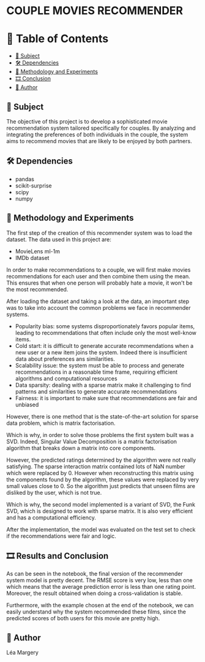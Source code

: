 # COUPLE MOVIES RECOMMENDER

# 📗 Table of Contents
- [🚀 Subject](#subject)
- [🛠 Dependencies](#dependencies)
- [🧪 Methodology and Experiments](#methodology)
- [🎞️ Conclusion](#conclusion)
- [👥 Author](#author)

## 🚀 Subject <a name="subject"></a>
The objective of this project is to develop a sophisticated movie recommendation system tailored specifically for couples. By analyzing and integrating the preferences of both individuals in the couple, the system aims to recommend movies that are likely to be enjoyed by both partners. 

## 🛠 Dependencies <a name="dependencies"></a>
- pandas
- scikit-surprise
- scipy
- numpy

## 🧪 Methodology and Experiments <a name="methodology"></a>
The first step of the creation of this recommender system was to load the dataset. The data used in this project are:
- MovieLens ml-1m
- IMDb dataset

In order to make recommendations to a couple, we will first make movies recommendations for each user and then combine them using the mean. This ensures that when one person will probably hate a movie, it won't be the most recommended.

After loading the dataset and taking a look at the data, an important step was to take into account the common problems we face in recommender systems. 
- Popularity bias: some systems disproportionately favors popular items, leading to recommendations that often include only the most well-know items. 
- Cold start: it is difficult to generate accurate recommendations when a new user or a new item joins the system. Indeed there is insufficient data about preferences ans similarities.
- Scalability issue: the system must be able to process and generate recommendations in a reasonable time frame, requiring efficient algorithms and computational resources
- Data sparsity: dealing with a sparse matrix make it challenging to find patterns and similarities to generate accurate recommendations
- Fairness: it is important to make sure that recommendations are fair and unbiased

However, there is one method that is the state-of-the-art solution for sparse data problem, which is matrix factorisation. 

Which is why, in order to solve those problems the first system built was a SVD. Indeed, Singular Value Decomposition is a matrix factorisation algorithm that breaks down a matrix into core components. 

However, the predicted ratings determined by the algorithm were not really satisfying. The sparse interaction matrix contained lots of NaN number which were replaced by 0. However when reconstructing this matrix using the components found by the algorithm, these values were replaced by very small values close to 0. So the algorithm just predicts that unseen films are disliked by the user, which is not true. 

Which is why, the second model implemented is a variant of SVD, the Funk SVD, which is designed to work with sparse matrix. It is also very efficient and has a computational efficiency. 

After the implementation, the model was evaluated on the test set to check if the recommendations were fair and logic.


## 🎞️ Results and Conclusion <a name="conclusion"></a>
As can be seen in the notebook, the final version of the recommender system model is pretty decent. The RMSE score is very low, less than one which means that the average prediction error is less than one rating point. Moreover, the result obtained when doing a cross-validation is stable. 

Furthermore, with the example chosen at the end of the notebook, we can easily understand why the system recommended these films, since the predicted scores of both users for this movie are pretty high.

## 👥 Author <a name="author"></a>
Léa Margery